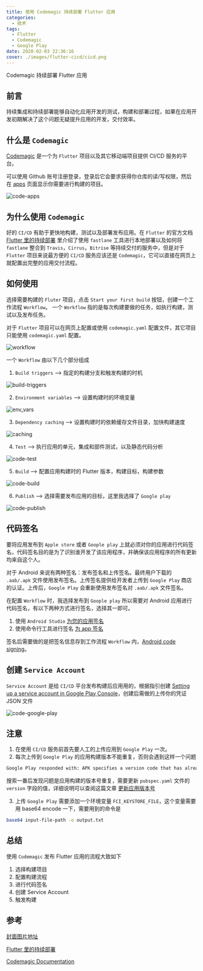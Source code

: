 ```yaml
---
title: 使用 Codemagic 持续部署 Flutter 应用
categories:
  - 技术
tags:
  - Flutter
  - Codemagic
  - Google Play
date: 2020-02-03 22:36:16
cover: ./images/flutter-cicd/cicd.png
---
```


Codemagic 持续部署 Flutter 应用

<!--more-->

## 前言

持续集成和持续部署能够自动化应用开发的测试，构建和部署过程，如果在应用开发初期解决了这个问题无疑提升应用的开发，交付效率。

## 什么是 `Codemagic`

[Codemagic](https://codemagic.io) 是一个为 `Flutter` 项目以及其它移动端项目提供 CI/CD 服务的平台。

可以使用 Github 账号注册登录，登录后它会要求获得你仓库的读/写权限，然后在 [apps](https://codemagic.io/apps) 页面显示你需要进行构建的项目。

![code-apps](./images/code-apps.jpg)

## 为什么使用 `Codemagic`

好的 `CI/CD` 有助于更快地构建，测试以及部署发布应用。在 `Flutter` 的官方文档 [Flutter 里的持续部署](https://flutter.cn/docs/deployment/cd) 里介绍了使用 `fastlane` 工具进行本地部署以及如何将 `fastlane` 整合到 `Travis`，`Cirrus`，`Bitrise` 等持续交付的服务中，但是对于 `Flutter` 项目来说最方便的 `CI/CD` 服务应该还是 `Codemagic`，它可以直接在网页上就配置出完整的应用交付流程。

## 如何使用

选择需要构建的 `Fluter` 项目，点击 `Start your first build` 按钮，创建一个工作流程 `Workflow`。
一个 `Workflow` 指的是每次构建要做的任务，如执行构建，测试以及发布任务。

对于 `Flutter` 项目可以在网页上配置或使用 `codemagic.yaml` 配置文件，其它项目只能使用 `codemagic.yaml` 配置。

![workflow](./images/workflow.jpg)

一个 `Workflow` 由以下几个部分组成

1. `Build triggers` --> 指定的构建分支和触发构建的时机

![build-triggers](./images/build-triggers.jpg)

2. `Environment variables` --> 设置构建时的环境变量

![env_vars](https://docs.codemagic.io/uploads/env_vars.PNG)

3. `Dependency caching` --> 设置构建时的依赖缓存文件目录，加快构建速度

![caching](https://docs.codemagic.io/uploads/2019/04/caching_enabled.PNG)

4. `Test` --> 执行应用的单元，集成和部件测试，以及静态代码分析

![code-test](./images/code-test.jpg)

5. `Build` --> 配置应用构建时的 Flutter 版本，构建目标，构建参数

![code-build](./images/code-build.jpg)

6. `Publish` --> 选择需要发布应用的目标，这里我选择了 `Google play`

![code-publish](./images/code-publish.jpg)

## 代码签名

要将应用发布到 `Apple store` 或者 `Goople play` 上就必须对你的应用进行代码签名，代码签名目的是为了识别谁开发了该应用程序，并确保该应用程序的所有更新均来自这个人。

对于 Android 来说有两种签名：发布签名和上传签名。最终用户下载的 `.aab/.apk` 文件使用发布签名。上传签名提供给开发者上传到 `Google Play` 商店的认证。上传后，`Google Play` 会重新使用发布签名对 `.aab/.apk` 文件签名。

在配置 `Workflow` 时，我选择发布到 `Goople play` 所以需要对 Android 应用进行代码签名，有以下两种方式进行签名，选择其一即可。

1. 使用 `Android Studio` [为您的应用签名](https://developer.android.google.cn/studio/publish/app-signing#sign-apk)
2. 使用命令行工具进行签名 [为 app 签名](https://flutter.cn/docs/deployment/android#signing-the-app)

签名后需要做的是把签名信息存到工作流程 `Workflow` 内，[Android code signing](https://docs.codemagic.io/code-signing/android-code-signing/)。

## 创建 `Service Account`

`Service Account` 是给 `CI/CD` 平台发布构建后应用用的，根据指引创建 [Setting up a service account in Google Play Console](https://docs.codemagic.io/publishing/publishing-to-google-play/#setting-up-a-service-account-in-google-play-console)，创建后需做的上传你的凭证 JSON 文件

![code-google-play](./images/code-google-play.jpg)

## 注意

1. 在使用 `CI/CD` 服务前首先要人工的上传应用到 `Google Play` 一次。
2. 每次上传到 `Google Play` 的应用构建版本不能重复，否则会遇到这样一个问题

```sh
Google Play responded with: APK specifies a version code that has already been used.
```

搜索一番后发现问题是应用构建的版本号重复，需要更新 `pubspec.yaml` 文件的 `version` 字段的值，详细说明可以查阅这篇文章 [更新应用版本号](https://flutter.cn/docs/deployment/android#updating-the-apps-version-number)

3. 上传 `Google Play` 需要添加一个环境变量 `FCI_KEYSTORE_FILE`，这个变量需要用 base64 encode 一下，需要用到的命令是

```sh
base64 input-file-path -o output.txt
```

## 总结

使用 `Codemagic` 发布 Flutter 应用的流程大致如下

1. 选择构建项目
2. 配置构建流程
3. 进行代码签名
4. 创建 Service Account
5. 触发构建

## 参考

[封面图片地址](https://blog.codemagic.io/getting-started-with-codemagic/)

[Flutter 里的持续部署](https://flutter.cn/docs/deployment/cd)

[Codemagic Documentation](https://docs.codemagic.io/)
